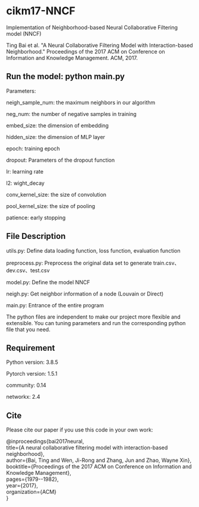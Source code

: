 # cikm17-NNCF

Implementation of Neighborhood-based Neural Collaborative Filtering model (NNCF)

Ting Bai et al. "A Neural Collaborative Filtering Model with Interaction-based Neighborhood." Proceedings of the 2017 ACM on Conference on Information and Knowledge Management. ACM, 2017.

## Run the model: python main.py


Parameters:

neigh_sample_num: the maximum neighbors in our algorithm

neg_num: the number of negative samples in training

embed_size: the  dimension of embedding

hidden_size: the dimension of MLP layer

epoch: training epoch

dropout: Parameters of the dropout function

lr: learning rate

l2: wight_decay

conv_kernel_size: the size of convolution

pool_kernel_size: the size of pooling

patience: early stopping 

## File Description

utils.py: Define data loading function, loss function, evaluation function

preprocess.py: Preprocess the original data set to generate  train.csv、dev.csv、test.csv

model.py: Define the model NNCF

neigh.py: Get neighbor information of a node (Louvain or Direct)

main.py: Entrance of the entire program

The python files are independent to make our project more flexible and extensible. You can tuning parameters and run the corresponding python file that you need.


## Requirement

Python version: 3.8.5

Pytorch version: 1.5.1

community: 0.14

networkx: 2.4


## Cite

Please cite our paper if you use this code in your own work:

@inproceedings{bai2017neural,<br>
  title={A neural collaborative filtering model with interaction-based neighborhood},<br>
  author={Bai, Ting and Wen, Ji-Rong and Zhang, Jun and Zhao, Wayne Xin},<br>
  booktitle={Proceedings of the 2017 ACM on Conference on Information and Knowledge Management},<br>
  pages={1979--1982},<br>
  year={2017},<br>
  organization={ACM}<br>
}